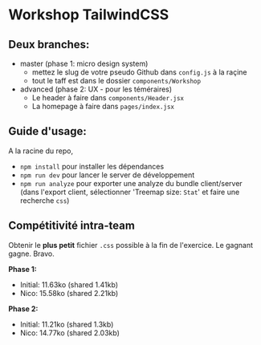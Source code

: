 # Workshop TailwindCSS

## Deux branches:

-   master (phase 1: micro design system)
    -   mettez le slug de votre pseudo Github dans `config.js` à la raçine
    -   tout le taff est dans le dossier `components/Workshop`
-   advanced (phase 2: UX - pour les téméraires)
    -   Le header à faire dans `components/Header.jsx`
    -   La homepage à faire dans `pages/index.jsx`

## Guide d'usage:

A la racine du repo,

-   `npm install` pour installer les dépendances
-   `npm run dev` pour lancer le server de développement
-   `npm run analyze` pour exporter une analyze du bundle client/server (dans l'export client, sélectionner 'Treemap size: `Stat`' et faire une recherche `css`)

## Compétitivité intra-team

Obtenir le **plus petit** fichier `.css` possible à la fin de l'exercice. Le gagnant gagne. Bravo.

**Phase 1:**

-   Initial: 11.63ko (shared 1.41kb)
-   Nico: 15.58ko (shared 2.21kb)

**Phase 2:**

-   Initial: 11.21ko (shared 1.3kb)
-   Nico: 14.77ko (shared 2.03kb)
